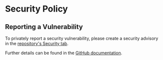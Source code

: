# Security Policy

## Reporting a Vulnerability

To privately report a security vulnerability, please create a security advisory in the [repository's Security tab][advisories].

Further details can be found in the [GitHub documentation][reporting].

[advisories]: https://github.com/martincostello/dotnet-bumper/security/advisories
[reporting]: https://docs.github.com/code-security/security-advisories/guidance-on-reporting-and-writing/privately-reporting-a-security-vulnerability

